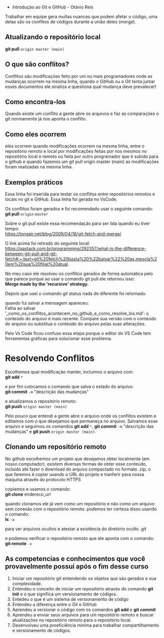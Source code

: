 * Introdução ao Git e GitHub - Otávio Reis

Trabalhar em equipe gera muitas nuances que podem afetar o código, uma delas são os conflitos de códigos durante a união deles (merge).

## Atualizando o repositório local

**git pull** `origin master (main)`

## O que são conflitos?
Conflitos são modificações feito por um ou mais programadores onde as mudanças ocorrem na mesma linha, quando o GitHub ou o Git tenta juntar esses documentos ele sinaliza e questiona qual mudança deve prevalecer!

## Como encontra-los
Quando existe um conflito a gente abre os arquivos e faz as comparações o git normamente já nos aponta o conflito.

## Como eles ocorrem 
eles ocorrem quando modificações ocorrem na mesma linha, entre o repositório remoto e local por modificações feitas por nos mesmos no repositório local e remoto ou feita por outro programador que é subido para o github e quando fazemos um git pull origin master (main) as modificações foram realizadas na mesma linha.

## Exemplos práticos
Essa linha foi inserida para testar os conflitos entre repositórios remotos e locais no git e GitHub.
Essa linha foi gerada no VsCode.

Os conflitos foram gerados e foi recomendado usar o seguinte comando:  
**git pull** `origin` `master`

Sobre o git pull existe essa recomendação para ser lida quando eu tiver tempo:  
https://longair.net/blog/2009/04/16/git-fetch-and-merge/

O link acima foi retirado do seguinte local:  
https://qastack.com.br/programming/292357/what-is-the-difference-between-git-pull-and-git-fetch#:~:text=git%20fetch%20basta%20%22baixar%22%20as,mescla%20em%20sua%20filial%20atual.

No meu caso ele resolveu os conflitos gerados de forma automática pelo que parece porque ao usar o comando git pull ele retornou isso:  
**Merge made by the 'recursive' strategy.**

Depois que usei o comando git status nada de diferente foi retornado.

quando fui salvar a mensagem apareceu:      
Falha ao salvar '_como_os_conflitos_acontecem_no_github_e_como_resolve_los.md': o conteúdo do arquivo é mais recente. Compare sua versão com o conteúdo do arquivo ou substitua o conteúdo do arquivo pelas suas alterações.

Pelo Vs Code ficou confuso essa etapa porque o editor do VS Code tem ferramentas gráficas para solucionar esse problema.

# Resolvendo Conflitos
Escolhemos qual modificação manter, incluimos o arquivo com:  
**git add** `*`

e por fim colocamos o comando que salva o estado do arquivo:  
**git commit** `-m` "descrição das mudanças"

e atualizamos o repositório remoto:  
**git push** `origin master (main)`  

Pelo pouco que entendi a gente abre o arquivo onde os conflitos existem e editamos com o que desejamos que permaneça no arquivo. Salvamos esse arquivo e seguimos os comandos **git add** `*`, **git commit** `-m` "descrição das mudanças" e **git push** `origin master (main)`.

## Clonando um repositório remoto
No github escolhemos um projeto que desejamos obter localmente (em nosso computador), existem diversas formas de obter esse conteúdo, incluido até fazer o download do arquivo compactado no formato .zip, o que faremos é copiar usando o URL do projeto e tranferir para nossa máquina através do protocolo HTTPS 

copiamos e usamos o comando:  
**git clone** endereco_url

quando clonamos ele já vem como um repositório e não como um arquivo sem conexão com o repositório remoto.
podemos ter certeza disso usando o comando:  
**ls**  `-a`

para ver arquivos ocultos e atestar a existência do diretório oculto .git 

e podemos verificar o repositório remoto que ele aponta com o comando:  
**git remote** `-v`

## As competencias e conhecimentos que você provavelmente possui após o fim desse curso
1. Iniciar um repositório git entendendo os objetos que são gerados e sua complexidade.
2. Entendeu o conceito de iniciar um repositório através do comando **git init** e o que significa um versionamento de códigos.
3. Entedeu o que é um sistema de versionamento de código
4. Entendeu a diferença entre o Git e GitHub
5. Aprendeu a versionar o código com os comandos **git add** e **git commit**
6. Aprendeu a enviar seus arquivos para um repositório remoto e buscar atualizações no repositório remoto para o repositório local.
7. Desenvolveu uma proeficiência miníma para trabalhar compartilhamento e versionamento de códigos.


